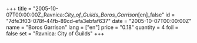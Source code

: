 +++
title = "2005-10-07T00:00:00Z_Ravnica:_City_of_Guilds_Boros_Garrison_[en]_false"
id = "7dfe3f03-078f-44fb-89cd-efa3ebfaf637"
date = "2005-10-07T00:00:00Z"
name = "Boros Garrison"
lang = ["en"]
price = "0.18"
quantity = 4
foil = false
set = "Ravnica: City of Guilds"
+++
